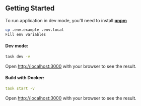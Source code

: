 ## Getting Started

To run application in dev mode, you'll need to install **[pnpm](https://pnpm.io/installation)**

```bash
cp .env.example .env.local
Fill env variables
```

#### Dev mode:

```bash
task dev -v
```

Open [http://localhost:3000](http://localhost:3000) with your browser to see the result.

#### Build with Docker:

```yaml
task start -v
```

Open [http://localhost:3000](http://localhost:3000) with your browser to see the result.
